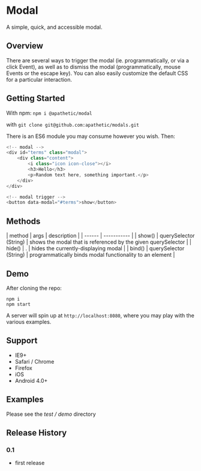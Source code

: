 # Modal

A simple, quick, and accessible modal.

## Overview

There are several ways to trigger the modal (ie. programmatically, or via a click Event), as well as to dismiss the modal (programmatically, mouse Events or the escape key). You can also easily customize the default CSS for a particular interaction.

## Getting Started
With npm: ```npm i @apathetic/modal```

with ```git clone git@github.com:apathetic/modals.git```

There is an ES6 module you may consume however you wish. Then:

```javascript
<!-- modal -->
<div id="terms" class="modal">
	<div class="content">
		<i class="icon icon-close"></i>
		<h3>Hello</h3>
		<p>Random text here, something important.</p>
	</div>
</div>

<!-- modal trigger -->
<button data-modal="#terms">show</button>

```

## Methods

| method | args | description |
| ------ | ----------- |
| show() | querySelector (String) | shows the modal that is referenced by the given querySelector |
| hide() | . | hides the currently-displaying modal |
| bind() | querySelector (String) | programmatically binds modal functionality to an element |

## Demo

After cloning the repo:
```
npm i
npm start
```

A server will spin up at ```http://localhost:8080```, where you may play with the various examples.

## Support
* IE9+
* Safari / Chrome
* Firefox
* iOS
* Android 4.0+

## Examples

Please see the _test / demo_ directory

## Release History

### 0.1
* first release
